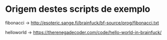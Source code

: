 # Origem destes scripts de exemplo

fibonacci -> http://esoteric.sange.fi/brainfuck/bf-source/prog/fibonacci.txt

helloworld -> https://therenegadecoder.com/code/hello-world-in-brainfuck/
